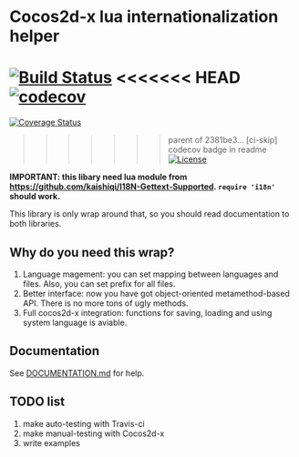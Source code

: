 # Cocos2d-x lua internationalization helper
[![Build Status](https://travis-ci.org/v1993/cocos2d-x-lua-i18n.svg?branch=master)](https://travis-ci.org/v1993/cocos2d-x-lua-i18n)
<<<<<<< HEAD
[![codecov](https://codecov.io/gh/v1993/cocos2d-x-lua-i18n/branch/master/graph/badge.svg)](https://codecov.io/gh/v1993/cocos2d-x-lua-i18n)
=======
[![Coverage Status](https://coveralls.io/repos/github/v1993/cocos2d-x-lua-i18n/badge.svg?branch=master)](https://coveralls.io/github/v1993/cocos2d-x-lua-i18n?branch=master)
>>>>>>> parent of 2381be3... [ci-skip] codecov badge in readme
[![License](http://img.shields.io/badge/License-MIT-brightgreen.svg)](LICENSE)

**IMPORTANT: this libary need lua module from https://github.com/kaishiqi/I18N-Gettext-Supported. `require 'i18n'` should work.**

This library is only wrap around that, so you should read documentation to both libraries.

## Why do you need this wrap?

1. Language magement: you can set mapping between languages and files. Also, you can set prefix for all files.
2. Better interface: now you have got object-oriented metamethod-based API. There is no more tons of ugly methods.
3. Full cocos2d-x integration: functions for saving, loading and using system language is aviable.

## Documentation

See [DOCUMENTATION.md](DOCUMENTATION.md) for help.

## TODO list

1. make auto-testing with Travis-ci
2. make manual-testing with Cocos2d-x
3. write examples
